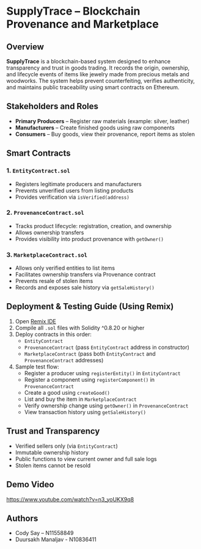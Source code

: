 # SupplyTrace – Blockchain Provenance and Marketplace

## Overview

**SupplyTrace** is a blockchain-based system designed to enhance transparency and trust in goods trading. It records the origin, ownership, and lifecycle events of items like jewelry made from precious metals and woodworks. The system helps prevent counterfeiting, verifies authenticity, and maintains public traceability using smart contracts on Ethereum.

## Stakeholders and Roles

- **Primary Producers** – Register raw materials (example: silver, leather)
- **Manufacturers** – Create finished goods using raw components
- **Consumers** – Buy goods, view their provenance, report items as stolen

## Smart Contracts

### 1. `EntityContract.sol`
- Registers legitimate producers and manufacturers
- Prevents unverified users from listing products
- Provides verification via `isVerified(address)`

### 2. `ProvenanceContract.sol`
- Tracks product lifecycle: registration, creation, and ownership
- Allows ownership transfers
- Provides visibility into product provenance with `getOwner()`

### 3. `MarketplaceContract.sol`
- Allows only verified entities to list items
- Facilitates ownership transfers via Provenance contract
- Prevents resale of stolen items
- Records and exposes sale history via `getSaleHistory()`
## Deployment & Testing Guide (Using Remix)

1. Open [Remix IDE](https://remix.ethereum.org/)
2. Compile all `.sol` files with Solidity ^0.8.20 or higher
3. Deploy contracts in this order:
   - `EntityContract`
   - `ProvenanceContract` (pass `EntityContract` address in constructor)
   - `MarketplaceContract` (pass both `EntityContract` and `ProvenanceContract` addresses)
4. Sample test flow:
   - Register a producer using `registerEntity()` in `EntityContract`
   - Register a component using `registerComponent()` in `ProvenanceContract`
   - Create a good using `createGood()`
   - List and buy the item in `MarketplaceContract`
   - Verify ownership change using `getOwner()` in `ProvenanceContract`
   - View transaction history using `getSaleHistory()`

## Trust and Transparency

- Verified sellers only (via `EntityContract`)
- Immutable ownership history
- Public functions to view current owner and full sale logs
- Stolen items cannot be resold

## Demo Video

https://www.youtube.com/watch?v=n3_yoUKX9q8

## Authors

- Cody Say – N11558849
- Duursakh Manaljav - N10836411
